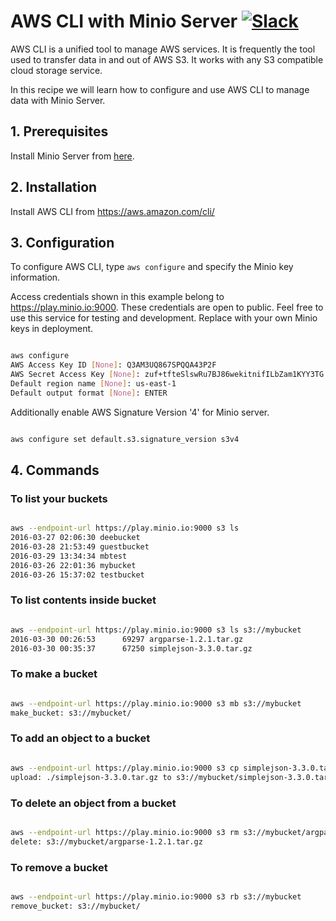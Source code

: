 # AWS CLI with Minio Server [![Slack](https://slack.minio.io/slack?type=svg)](https://slack.minio.io)

AWS CLI is a unified tool to manage AWS services. It is frequently the tool used to transfer data in and out of AWS S3. It works with any S3 compatible cloud storage service. 

In this recipe we will learn how to configure and use AWS CLI to manage data with Minio Server.

## 1. Prerequisites

Install Minio Server from [here](http://docs.minio.io/docs/minio).

## 2. Installation 
 
Install AWS CLI from <https://aws.amazon.com/cli/>

## 3. Configuration

To configure AWS CLI, type `aws configure` and specify the Minio key information.

Access credentials shown in this example belong to <https://play.minio.io:9000>.
These credentials are open to public. Feel free to use this service for testing and development. Replace with your own Minio keys in deployment.

```sh

aws configure
AWS Access Key ID [None]: Q3AM3UQ867SPQQA43P2F
AWS Secret Access Key [None]: zuf+tfteSlswRu7BJ86wekitnifILbZam1KYY3TG
Default region name [None]: us-east-1
Default output format [None]: ENTER

```

Additionally enable AWS Signature Version '4' for Minio server.

```sh

aws configure set default.s3.signature_version s3v4

```

## 4. Commands
 
### To list your buckets

```sh

aws --endpoint-url https://play.minio.io:9000 s3 ls
2016-03-27 02:06:30 deebucket
2016-03-28 21:53:49 guestbucket
2016-03-29 13:34:34 mbtest
2016-03-26 22:01:36 mybucket
2016-03-26 15:37:02 testbucket

```

### To list contents inside bucket

```sh

aws --endpoint-url https://play.minio.io:9000 s3 ls s3://mybucket
2016-03-30 00:26:53      69297 argparse-1.2.1.tar.gz
2016-03-30 00:35:37      67250 simplejson-3.3.0.tar.gz

```

### To make a bucket

```sh

aws --endpoint-url https://play.minio.io:9000 s3 mb s3://mybucket
make_bucket: s3://mybucket/

```

### To add an object to a bucket

```sh

aws --endpoint-url https://play.minio.io:9000 s3 cp simplejson-3.3.0.tar.gz s3://mybucket
upload: ./simplejson-3.3.0.tar.gz to s3://mybucket/simplejson-3.3.0.tar.gz

```

### To delete an object from a bucket

```sh

aws --endpoint-url https://play.minio.io:9000 s3 rm s3://mybucket/argparse-1.2.1.tar.gz
delete: s3://mybucket/argparse-1.2.1.tar.gz

```

### To remove a bucket

```sh

aws --endpoint-url https://play.minio.io:9000 s3 rb s3://mybucket
remove_bucket: s3://mybucket/

```
